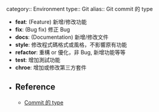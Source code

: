 category:: Environment
type:: Git
alias:: Git commit 的 type

- **feat**: (Feature) 新增/修改功能
- **fix**: (Bug fix) 修正 Bug
- **docs**: (Documentation) 新增/修改文件
- **style**: 修改程式碼格式或風格，不影響原有功能
- **refactor**: 重構 or 優化，非 Bug, 新增功能等等
- **test**: 增加測試功能
- **chroe**: 增加或修改第三方套件
- ## Reference
	- [Commit 的 type](https://israynotarray.com/git/20200914/1124442109/#Commit-%E7%9A%84-type)